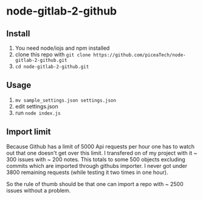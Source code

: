 # node-gitlab-2-github

## Install
1. You need node/iojs and npm installed
1. clone this repo with `git clone https://github.com/piceaTech/node-gitlab-2-github.git`
1. `cd node-gitlab-2-github.git`

## Usage
1. `mv sample_settings.json settings.json`
1. edit settings.json
1. run `node index.js`


## Import limit
Because Github has a limit of 5000 Api requests per hour one has to watch out that one doesn't get over this limit. I transfered on of my project with it ~ 300 issues with ~ 200 notes. This totals to some 500 objects excluding commits which are imported through githubs importer. I never got under 3800 remaining requests (while testing it two times in one hour).

So the rule of thumb should be that one can import a repo with ~ 2500 issues without a problem.


